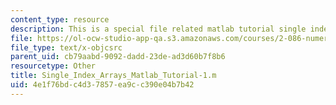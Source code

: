 ```yaml
---
content_type: resource
description: This is a special file related matlab tutorial single index arrays.
file: https://ol-ocw-studio-app-qa.s3.amazonaws.com/courses/2-086-numerical-computation-for-mechanical-engineers-fall-2014/4e1f76bdc4d37857ea9cc390e04b7b42_Single_Index_Arrays_Matlab_Tutorial-1.m
file_type: text/x-objcsrc
parent_uid: cb79aabd-9092-dadd-23de-ad3d60b7f8b6
resourcetype: Other
title: Single_Index_Arrays_Matlab_Tutorial-1.m
uid: 4e1f76bd-c4d3-7857-ea9c-c390e04b7b42
---
```

